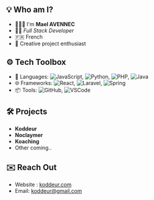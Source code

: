 ## 💡 Who am I?
- 🙋🏽‍♂️ I'm **Mael AVENNEC**
- 👨‍💻 *Full Stack Developer*
- 🇫🇷 French 
- 🎨 Creative project enthusiast   

## ⚙️ Tech Toolbox

- 🔧 Languages: ![JavaScript](https://img.shields.io/badge/-JavaScript-yellow), ![Python](https://img.shields.io/badge/-Python-green), ![PHP](https://img.shields.io/badge/-PHP-purple), ![Java](https://img.shields.io/badge/-Java-orange)
- 🌐 Frameworks: ![React](https://img.shields.io/badge/-React-blue), ![Laravel](https://img.shields.io/badge/-Laravel-red), ![Spring](https://img.shields.io/badge/-Spring-green) 
- 📦 Tools: ![GitHub](https://img.shields.io/badge/-GitHub-black), ![VSCode](https://img.shields.io/badge/-VSCode-blue)  

## 🛠️ Projects
- **Koddeur**
- **Noclaymer**
- **Koaching**
- Other coming..

## ✉️ Reach Out
- Website : [koddeur.com](https://koddeur.com)
- Email: koddeur@gmail.com
